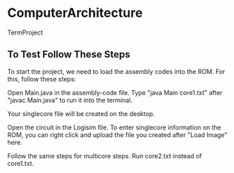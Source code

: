 # ComputerArchitecture

TermProject

## To Test Follow These Steps

To start the project, we need to load the assembly codes into the ROM. For this, follow these steps:

Open Main.java in the assembly-code file. Type "java Main core1.txt" after "javac Main.java" to run it into the terminal.

Your singlecore file will be created on the desktop.

Open the circuit in the Logisim file. To enter singlecore information on the ROM, you can right click and upload the file you created after "Load Image" here.

Follow the same steps for multicore steps. Run core2.txt instead of core1.txt.
